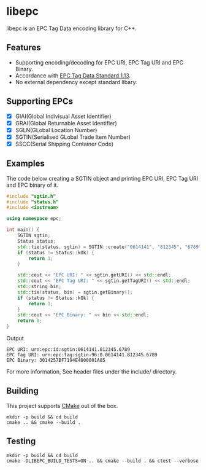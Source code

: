 # libepc
libepc is an EPC Tag Data encoding library for C++.

## Features
- Supporting encoding/decoding for EPC URI, EPC Tag URI and EPC Binary.
- Accordance with [EPC Tag Data Standard 1.13](https://www.gs1.org/sites/default/files/docs/epc/GS1_EPC_TDS_i1_13.pdf).
- No external dependency except standard libary.

## Supporting EPCs
- [x] GIAI(Global Indivisual Asset Identifier)
- [x] GRAI(Global Returnable Asset Identifier)
- [x] SGLN(GLobal Location Number)
- [x] SGTIN(Serialised GLobal Trade Item Number)
- [x] SSCC(Serial Shipping Container Code)

## Examples

The code below creating a SGTIN object and printing EPC URI, EPC Tag
URI and EPC binary of it.

```cpp
#include "sgtin.h"
#include "status.h"
#include <iostream>

using namespace epc;

int main() {
    SGTIN sgtin;
    Status status;
    std::tie(status, sgtin) = SGTIN::create("0614141", "812345", "6789");
    if (status != Status::kOk) {
        return 1;
    }

    std::cout << "EPC URI: " << sgtin.getURI() << std::endl;
    std::cout << "EPC Tag URI: " << sgtin.getTagURI() << std::endl;
    std::string bin;
    std::tie(status, bin) = sgtin.getBinary();
    if (status != Status::kOk) {
        return 1;
    }
    std::cout << "EPC Binary: " << bin << std::endl;
    return 0;
}
```

Output

```
EPC URI: urn:epc:id:sgtin:0614141.812345.6789
EPC Tag URI: urn:epc:tag:sgtin-96:0.0614141.812345.6789
EPC Binary: 3014257BF7194E4000001A85
```

For more information, See header files under the include/ directory.

## Building
This project supports [CMake](https://cmake.org/) out of the box.

```shell
mkdir -p build && cd build
cmake .. && cmake --build .
```

## Testing

```shell
mkdir -p build && cd build
cmake -DLIBEPC_BUILD_TESTS=ON .. && cmake --build . && ctest --verbose
```


